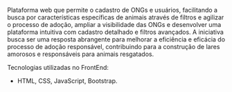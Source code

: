 Plataforma web que permite o cadastro de ONGs e usuários, facilitando a busca por características específicas de animais através de filtros e agilizar o processo de adoção, ampliar a visibilidade das ONGs e desenvolver uma plataforma intuitiva com cadastro detalhado e filtros avançados. 
A iniciativa busca ser uma resposta abrangente para melhorar a eficiência e eficácia do processo de adoção responsável, contribuindo para a construção de lares amorosos e responsáveis para animais resgatados.

Tecnologias utilizadas no FrontEnd: 
- HTML, CSS, JavaScript, Bootstrap.
